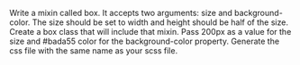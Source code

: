 Write a mixin called box. It accepts two arguments: size and background-color.
The size should be set to width and height should be half of the size. 
Create a box class that will include that mixin. 
Pass 200px as a value for the size and #bada55 color for the background-color property. 
Generate the css file with the same name as your scss file.